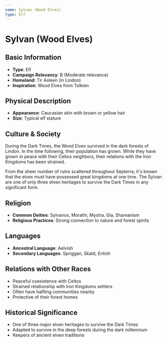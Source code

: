 ```yaml
---
name: Sylvan (Wood Elves)
type: Elf
---
```


# Sylvan (Wood Elves)

## Basic Information
- **Type**: Elf
- **Campaign Relevancy**: B (Moderate relevance)
- **Homeland**: Tir Asleen (in Lindon)
- **Inspiration**: Wood Elves from Tolkien

## Physical Description
- **Appearance**: Caucasian skin with brown or yellow hair
- **Size**: Typical elf stature

## Culture & Society
During the Dark Times, the Wood Elves survived in the dark forests of Lindon. In the time following, their population has grown. While they have grown in peace with their Celtos neighbors, their relations with the Iron Kingdoms has been strained.

From the sheer number of ruins scattered throughout Septerra, it's known that the elves must have possessed great kingdoms at one time. The Sylvan are one of only three elven heritages to survive the Dark Times in any significant form.

## Religion
- **Common Deities**: Sylvanos, Morathi, Mystra, Gia, Shamanism
- **Religious Practices**: Strong connection to nature and forest spirits

## Languages
- **Ancestral Language**: Aelvish
- **Secondary Languages**: Spriggan, Skald, Entish

## Relations with Other Races
- Peaceful coexistence with Celtos
- Strained relationship with Iron Kingdoms settlers
- Often have halfling communities nearby
- Protective of their forest homes

## Historical Significance
- One of three major elven heritages to survive the Dark Times
- Adapted to survive in the deep forests during the dark millennium
- Keepers of ancient elven traditions